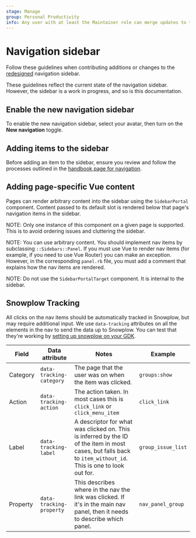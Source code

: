 ```yaml
---
stage: Manage
group: Personal Productivity
info: Any user with at least the Maintainer role can merge updates to this content. For details, see https://docs.gitlab.com/ee/development/development_processes.html#development-guidelines-review.
---
```


# Navigation sidebar

Follow these guidelines when contributing additions or changes to the
[redesigned](https://gitlab.com/groups/gitlab-org/-/epics/9044) navigation
sidebar.

These guidelines reflect the current state of the navigation sidebar. However,
the sidebar is a work in progress, and so is this documentation.

## Enable the new navigation sidebar

To enable the new navigation sidebar, select your avatar, then turn on the **New navigation** toggle.

## Adding items to the sidebar

Before adding an item to the sidebar, ensure you review and follow the
processes outlined in the [handbook page for navigation](https://handbook.gitlab.com/handbook/product/ux/navigation/).

## Adding page-specific Vue content

Pages can render arbitrary content into the sidebar using the `SidebarPortal`
component. Content passed to its default slot is rendered below that
page's navigation items in the sidebar.

NOTE:
Only one instance of this component on a given page is supported. This is to
avoid ordering issues and cluttering the sidebar.

NOTE:
You can use arbitrary content. You should implement nav items by subclassing `::Sidebars::Panel`.
If you must use Vue to render nav items (for example, if you need to use Vue Router) you can make an exception.
However, in the corresponding `panel.rb` file, you must add a comment that explains how the nav items are rendered.

NOTE:
Do not use the `SidebarPortalTarget` component. It is internal to the sidebar.

## Snowplow Tracking

All clicks on the nav items should be automatically tracked in Snowplow, but may require additional input.
We use `data-tracking` attributes on all the elements in the nav to send the data up to Snowplow.
You can test that they're working by [setting up snowplow on your GDK](https://gitlab.com/gitlab-org/gitlab-development-kit/-/blob/main/doc/howto/snowplow_micro.md).

| Field | Data attribute | Notes | Example |
| -- | -- | -- | -- |
| Category | `data-tracking-category` | The page that the user was on when the item was clicked. | `groups:show` |
| Action | `data-tracking-action` | The action taken. In most cases this is `click_link` or `click_menu_item` | `click_link` |
| Label | `data-tracking-label` | A descriptor for what was clicked on. This is inferred by the ID of the item in most cases, but falls back to `item_without_id`. This is one to look out for. | `group_issue_list` |
| Property | `data-tracking-property` | This describes where in the nav the link was clicked. If it's in the main nav panel, then it needs to describe which panel. | `nav_panel_group` |
